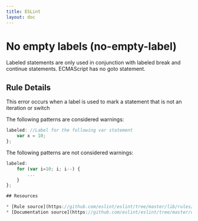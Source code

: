 ```yaml
---
title: ESLint
layout: doc
---
```

<!-- Note: No pull requests accepted for this file. See README.md in the root directory for details. -->
# No empty labels (no-empty-label)

Labeled statements are only used in conjunction with labeled break and continue statements. ECMAScript has no goto statement.


## Rule Details

This error occurs when a label is used to mark a statement that is not an iteration or switch

The following patterns are considered warnings:

```js
labeled: //Label for the following var statement
    var x = 10;
};

```

The following patterns are not considered warnings:

```js
labeled:
    for (var i=10; i; i--) {
        ...
    }
};

## Resources

* [Rule source](https://github.com/eslint/eslint/tree/master/lib/rules/no-empty-label.js)
* [Documentation source](https://github.com/eslint/eslint/tree/master/docs/rules/no-empty-label.md)
